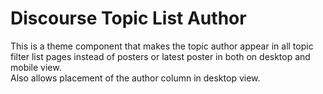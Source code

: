# Discourse Topic List Author
This is a theme component that makes the topic author appear in all topic filter list pages instead of posters or latest poster in both on desktop and mobile view.  
Also allows placement of the author column in desktop view.
